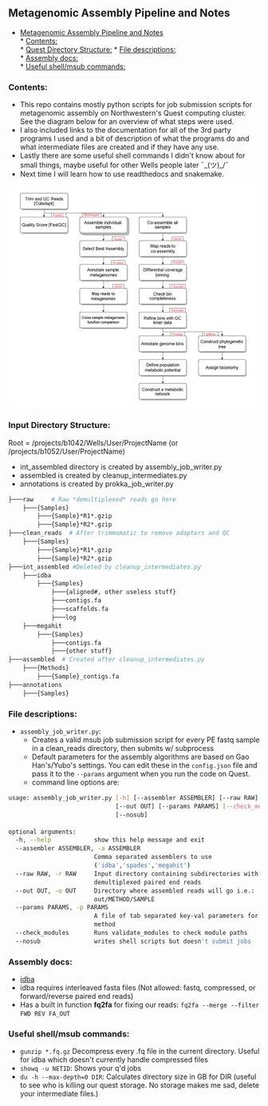 ## Metagenomic Assembly Pipeline and Notes

* [Metagenomic Assembly Pipeline and Notes](#metagenomic-assembly-pipeline-and-notes)  
         * [Contents:](#contents)  
         * [Quest Directory Structure:](#input-directory-structure)
         * [File descriptions:](#file-descriptions)  
         * [Assembly docs:](#assembly-docs)  
         * [Useful shell/msub commands:](#useful-shellmsub-commands)  

### Contents:
* This repo contains mostly python scripts for job submission scripts for metagenomic assembly on Northwestern's Quest computing cluster. See the diagram below for an overview of what steps were used.  
* I also included links to the documentation for all of the 3rd party programs I used and a bit of description of what the programs do and what intermediate files are created and if they have any use.  
* Lastly there are some useful shell commands I didn't know about for small things, maybe useful for other Wells people later ¯\_(ツ)_/¯
* Next time I will learn how to use readthedocs and snakemake.

<img src="/workflow.png" width="500">

### Input Directory Structure:
Root = /projects/b1042/Wells/User/ProjectName (or /projects/b1052/User/ProjectName)
* int_assembled directory is created by assembly_job_writer.py
* assembled is created by cleanup_intermediates.py
* annotations is created by prokka_job_writer.py

```bash
├───raw     # Raw *demultiplexed* reads go here
    ├───{Samples}  
        ├───{Sample}*R1*.gzip  
        ├───{Sample}*R2*.gzip  
├───clean_reads  # After trimmomatic to remove adapters and QC
    ├───{Samples}  
        ├───{Sample}*R1*.gzip  
        ├───{Sample}*R2*.gzip  
├───int_assembled #Deleted by cleanup_intermediates.py  
    ├───idba  
        ├───{Samples}  
            ├───{aligned#, other useless stuff}  
            ├───contigs.fa  
            ├───scaffolds.fa  
            ├───log  
    ├───megahit  
        ├───{Samples}  
            ├───contigs.fa  
            ├───{other stuff}  
├───assembled  # Created after cleanup_intermediates.py
    ├───{Methods}  
        ├───{Sample}_contigs.fa  
├───annotations  
    ├───{Samples}  
```

### File descriptions:
* `assembly_job_writer.py`:
  * Creates a valid msub job submission script for every PE fastq sample in a clean_reads directory, then submits w/ subprocess
  * Default parameters for the assembly algorithms are based on Gao Han's/Yubo's settings. You can edit these in the `config.json` file and pass it to the `--params` argument when you run the code on Quest.
  * command line options are:
```bash
usage: assembly_job_writer.py [-h] [--assembler ASSEMBLER] [--raw RAW]
                              [--out OUT] [--params PARAMS] [--check_modules]
                              [--nosub]

optional arguments:
  -h, --help            show this help message and exit
  --assembler ASSEMBLER, -a ASSEMBLER
                        Comma separated assemblers to use
                        ('idba','spades','megahit')
  --raw RAW, -r RAW     Input directory containing subdirectories with
                        demultiplexed paired end reads
  --out OUT, -o OUT     Directory where assembled reads will go i.e.:
                        out/METHOD/SAMPLE
  --params PARAMS, -p PARAMS
                        A file of tab separated key-val parameters for each
                        method
  --check_modules       Runs validate_modules to check module paths
  --nosub               writes shell scripts but doesn't submit jobs
```

### Assembly docs:
* [idba](https://github.com/loneknightpy/idba)
* idba requires interleaved fasta files (Not allowed: fastq, compressed, or forward/reverse paired end reads)
* Has a built in function **fq2fa** for fixing our reads: `fq2fa --merge --filter FWD REV FA_OUT`

### Useful shell/msub commands:
* `gunzip *.fq.gz` Decompress every .fq file in the current directory. Useful for idba which doesn't currently handle compressed files
* `showq -u NETID`: Shows your q'd jobs
* `du -h --max-depth=0 DIR`: Calculates directory size in GB for DIR (useful to see who is killing our quest storage. No storage makes me sad, delete your intermediate files.)
